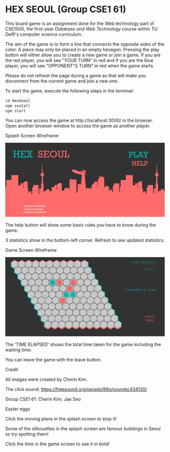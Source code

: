 # HEX SEOUL (Group CSE1 61)



This board game is an assignment done for the Web technology part of CSE1500, the first-year *Database and Web Technology* course within TU Delft's computer science curriculum. 

The aim of the game is to form a line that connects the opposite sides of the color. A piece may only be placed in an empty hexagon. Pressing the play button will either allow you to create a new game or join a game. If you are the red player, you will see "YOUR TURN" in red and if you are the blue player, you will see "OPPONENT"S TURN" in red when the game starts.

Please do not refresh the page during a game as that will make you disconnect from the current game and join a new one. 

To start the game, execute the following steps in the terminal:

```
cd HexSeoul
npm install
npm start
```

You can now access the game at http://localhost:3000/ in the browser. Open another browser window to access the game as another player.

Splash Screen Wireframe

![](./public/images/splashScreen.png)

The help button will show some basic rules you have to know during the game.

3 statistics show in the bottom-left corner. Refresh to see updated statistics.



Game Screen Wireframe

![](./public/images/gameScreen.png)

The 'TIME ELAPSED' shows the total time taken for the game including the waiting time.

You can leave the game with the leave button.





Credit

All images were created by Cherin Kim.

The click sound: https://freesound.org/people/89o/sounds/434130/

Group CSE1 61: Cherin Kim, Jae Seo



Easter eggs 

Click the moving plane in the splash screen to stop it!

Some of the silhouettes in the splash screen are famous buildings in Seoul so try spotting them!

Click the time in the game screen to see it in bold!